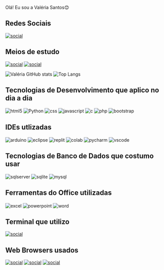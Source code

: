 Olá! Eu sou a Valéria Santos😊
## Redes Sociais
[![social](https://img.shields.io/badge/LinkedIn-0077B5?style=for-the-badge&logo=linkedin&logoColor=white)](https://www.linkedin.com/in/santossilvavaleria/)

## Meios de estudo
[![social](https://img.shields.io/badge/Udemy-EC5252?style=for-the-badge&logo=Udemy&logoColor=white)](https://www.udemy.com/user/valeria-dos-santos-silva-3/)
[![social](https://img.shields.io/badge/Duolingo-58CC02?style=for-the-badge&logo=Duolingo&logoColor=white)](https://pt.duolingo.com/profile/vss2090)







![Valéria GitHub stats](https://github-readme-stats.vercel.app/api?username=Edws007&show_icons=true&theme=merko)
![Top Langs](https://github-readme-stats.vercel.app/api/top-langs/?username=anuraghazra&hide_progress=true)

## Tecnologias de Desenvolvimento que aplico no dia a dia
<div>
    <img align="center"  alt="html5" src="https://img.shields.io/badge/HTML5-E34F26?style=for-the-badge&logo=html5&logoColor=white">
    <img align="center"  alt="Python" src="https://img.shields.io/badge/Python-14354C?style=for-the-badge&logo=python&logoColor=white">
    <img align="center"  alt="css" src="https://img.shields.io/badge/CSS-239120?&style=for-the-badge&logo=css3&logoColor=white">
    <img align="center"  alt="javascript" src="https://img.shields.io/badge/JavaScript-F7DF1E?style=for-the-badge&logo=javascript&logoColor=black">
    <img align="center"  alt="c" src="https://img.shields.io/badge/C-00599C?style=for-the-badge&logo=c&logoColor=white">
    <img align="center"  alt="php" src="https://img.shields.io/badge/PHP-777BB4?style=for-the-badge&logo=php&logoColor=white">
    <img align="center"  alt="bootstrap" src="https://img.shields.io/badge/Bootstrap-563D7C?style=for-the-badge&logo=bootstrap&logoColor=white">
</div>

## IDEs utlizadas
<div>
    <img align="center"  alt="arduino" src="https://img.shields.io/badge/Arduino_IDE-00979D?style=for-the-badge&logo=arduino&logoColor=white">
    <img align="center"  alt="eclipse" src="https://img.shields.io/badge/Eclipse-2C2255?style=for-the-badge&logo=eclipse&logoColor=white">
    <img align="center"  alt="replit" src="https://img.shields.io/badge/replit-667881?style=for-the-badge&logo=replit&logoColor=white">
    <img align="center"  alt="colab" src="https://img.shields.io/badge/Colab-F9AB00?style=for-the-badge&logo=googlecolab&color=525252">
    <img align="center"  alt="pycharm" src="https://img.shields.io/badge/PyCharm-000000.svg?&style=for-the-badge&logo=PyCharm&logoColor=white">
    <img align="center"  alt="vscode" src="https://img.shields.io/badge/Visual_Studio_Code-0078D4?style=for-the-badge&logo=visual%20studio%20code&logoColor=white">
</div>

## Tecnologias de Banco de Dados que costumo usar
<div>
    <img align="center"  alt="sqlserver" src="https://img.shields.io/badge/Microsoft_SQL_Server-CC2927?style=for-the-badge&logo=microsoft-sql-server&logoColor=white">
    <img align="center"  alt="sqlite" src="https://img.shields.io/badge/SQLite-07405E?style=for-the-badge&logo=sqlite&logoColor=white">
    <img align="center"  alt="mysql" src="https://img.shields.io/badge/MySQL-00000F?style=for-the-badge&logo=mysql&logoColor=white">
</div>


## Ferramentas do Office utilizadas
<div>
    <img align="center"  alt="excel" src="https://img.shields.io/badge/Microsoft_Excel-217346?style=for-the-badge&logo=microsoft-excel&logoColor=white">
    <img align="center"  alt="powerpoint" src="https://img.shields.io/badge/Microsoft_PowerPoint-B7472A?style=for-the-badge&logo=microsoft-powerpoint&logoColor=white">
    <img align="center"  alt="word" src="https://img.shields.io/badge/Microsoft_Word-2B579A?style=for-the-badge&logo=microsoft-word&logoColor=white">
</div>

## Terminal que utilizo
[![social](https://img.shields.io/badge/windows%20terminal-4D4D4D?style=for-the-badge&logo=windows%20terminal&logoColor=white)]()

## Web Browsers usados
[![social](    https://img.shields.io/badge/Brave-FF1B2D?style=for-the-badge&logo=Brave&logoColor=white)]()
[![social](https://img.shields.io/badge/Google_chrome-4285F4?style=for-the-badge&logo=Google-chrome&logoColor=white)]()
[![social](https://img.shields.io/badge/Microsoft_Edge-0078D7?style=for-the-badge&logo=Microsoft-edge&logoColor=white)]()
